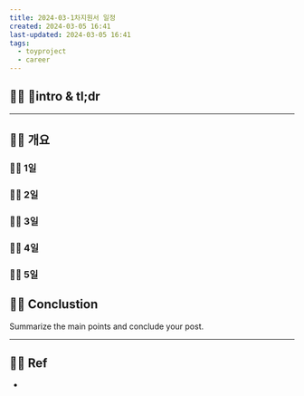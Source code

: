 ```yaml
---
title: 2024-03-1차지원서 일정
created: 2024-03-05 16:41
last-updated: 2024-03-05 16:41
tags:
  - toyproject
  - career
---
```


  

## 👯‍♂️ intro & tl;dr

  

  

---

  

## 👯‍♂️ 개요

### 👯‍♂️ 1일
### 👯‍♂️ 2일
### 👯‍♂️ 3일
### 👯‍♂️ 4일
### 👯‍♂️ 5일

  
  

## 👯‍♂️ Conclustion

  

Summarize the main points and conclude your post.

  

---

  

## 👯‍♂️ Ref

  

- [^1]: 작성자. "제목," 사이트명, 발행날짜, [URL](www.naver.com)